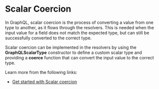 # Scalar Coercion

In GraphQL, scalar coercion is the process of converting a value from one type to another, as it flows through the resolvers. This is needed when the input value for a field does not match the expected type, but can still be successfully converted to the correct type.

Scalar coercion can be implemented in the resolvers by using the **GraphQLScalarType** constructor to define a custom scalar type and providing a **coerce** function that can convert the input value to the correct type.

Learn more from the following links:

- [Get started with Scalar coercion](https://graphql.org/learn/execution/#scalar-coercion)